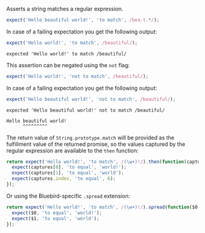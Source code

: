 Asserts a string matches a regular expression.

```js
expect('Hello beautiful world!', 'to match', /bea.t.*/);
```

In case of a failing expectation you get the following output:

```js
expect('Hello world!', 'to match', /beautiful/);
```

```output
expected 'Hello world!' to match /beautiful/
```

This assertion can be negated using the `not` flag:

```js
expect('Hello world!', 'not to match', /beautiful/);
```

In case of a failing expectation you get the following output:

```js
expect('Hello beautiful world!', 'not to match', /beautiful/);
```

```output
expected 'Hello beautiful world!' not to match /beautiful/

Hello beautiful world!
      ^^^^^^^^^
```

The return value of `String.prototype.match` will be provided as the fulfillment
value of the returned promise, so the values captured by the regular expression
are available to the `then` function:

<!-- async:true -->
```js
return expect('Hello world!', 'to match', /(\w+)!/).then(function(captures) {
  expect(captures[0], 'to equal', 'world!');
  expect(captures[1], 'to equal', 'world');
  expect(captures.index, 'to equal', 6);
});
```

Or using the Bluebird-specific `.spread` extension:

<!-- async:true -->
```js
return expect('Hello world!', 'to match', /(\w+)!/).spread(function($0, $1) {
  expect($0, 'to equal', 'world!');
  expect($1, 'to equal', 'world');
});
```

